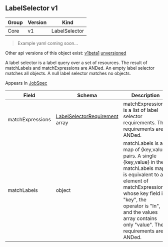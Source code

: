 ## LabelSelector v1

Group        | Version     | Kind
------------ | ---------- | -----------
Core | v1 | LabelSelector

> Example yaml coming soon...

<aside class="notice">Other api versions of this object exist: <a href="#labelselector-v1beta1">v1beta1</a> <a href="#labelselector-unversioned">unversioned</a> </aside>

A label selector is a label query over a set of resources. The result of matchLabels and matchExpressions are ANDed. An empty label selector matches all objects. A null label selector matches no objects.

<aside class="notice">
Appears In  <a href="#jobspec-v1">JobSpec</a> </aside>

Field        | Schema     | Description
------------ | ---------- | -----------
matchExpressions | [LabelSelectorRequirement](#labelselectorrequirement-v1) array | matchExpressions is a list of label selector requirements. The requirements are ANDed.
matchLabels | object | matchLabels is a map of {key,value} pairs. A single {key,value} in the matchLabels map is equivalent to an element of matchExpressions, whose key field is "key", the operator is "In", and the values array contains only "value". The requirements are ANDed.

